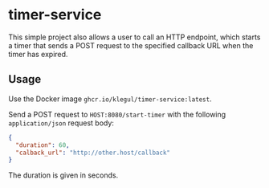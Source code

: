 # timer-service

This simple project also allows a user to call an HTTP endpoint, which starts a timer that sends a POST request to the specified callback URL when the timer has expired.

## Usage

Use the Docker image `ghcr.io/klegul/timer-service:latest`.

Send a POST request to `HOST:8080/start-timer` with the following `application/json` request body:

```JSON
{
  "duration": 60,
  "calback_url": "http://other.host/callback"
}
```

The duration is given in seconds.
